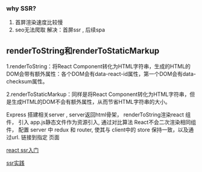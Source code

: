 ### why SSR?
1. 首屏渲染速度比较慢
2. seo无法爬取
解决：首屏ssr , 后续spa

## renderToString和renderToStaticMarkup
  1.renderToString：将React Component转化为HTML字符串，生成的HTML的DOM会带有额外属性：各个DOM会有data-react-id属性，第一个DOM会有data-checksum属性。

  2.renderToStaticMarkup：同样是将React Component转化为HTML字符串，但是生成HTML的DOM不会有额外属性，从而节省HTML字符串的大小。
  
Express 搭建相关server ,  server返回html骨架， renderToString渲染react 组件， 引入 app.js静态文件作为资源引入, 通过对比算法
React不会二次渲染相同组件， 配置 server 中 redux 和 router, 使其与 client中的 store 保持一致，以及通过url. 链接到指定 页面 

[react ssr入门](https://medium.freecodecamp.org/demystifying-reacts-server-side-render-de335d408fe4)  

[ssr实践](https://www.colabug.com/2202878.html)
